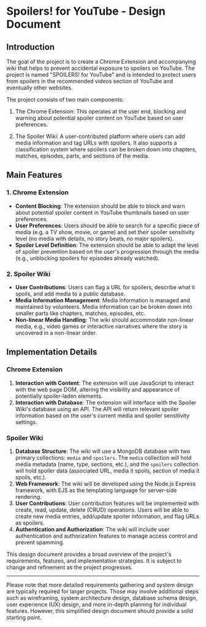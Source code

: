 # Spoilers! for YouTube - Design Document

## Introduction

The goal of the project is to create a Chrome Extension and accompanying wiki that helps to prevent accidental exposure to spoilers on YouTube. The project is named "SPOILERS! for YouTube" and is intended to protect users from spoilers in the recommended videos section of YouTube and eventually other websites.

The project consists of two main components:

1. The Chrome Extension: This operates at the user end, blocking and warning about potential spoiler content on YouTube based on user preferences.

2. The Spoiler Wiki: A user-contributed platform where users can add media information and tag URLs with spoilers. It also supports a classification system where spoilers can be broken down into chapters, matches, episodes, parts, and sections of the media.

## Main Features

### 1. Chrome Extension

- **Content Blocking**: The extension should be able to block and warn about potential spoiler content in YouTube thumbnails based on user preferences. 
- **User Preferences**: Users should be able to search for a specific piece of media (e.g. a TV show, movie, or game) and set their spoiler sensitivity level (no media with details, no story beats, no major spoilers).
- **Spoiler Level Definition**: The extension should be able to adapt the level of spoiler prevention based on the user's progression through the media (e.g., unblocking spoilers for episodes already watched).

### 2. Spoiler Wiki

- **User Contributions**: Users can flag a URL for spoilers, describe what it spoils, and add media to a public database.
- **Media Information Management**: Media information is managed and maintained by volunteers. Media information can be broken down into smaller parts like chapters, matches, episodes, etc.
- **Non-linear Media Handling**: The wiki should accommodate non-linear media, e.g., video games or interactive narratives where the story is uncovered in a non-linear order.

## Implementation Details

### Chrome Extension

1. **Interaction with Content**: The extension will use JavaScript to interact with the web page DOM, altering the visibility and appearance of potentially spoiler-laden elements.
2. **Interaction with Database**: The extension will interface with the Spoiler Wiki's database using an API. The API will return relevant spoiler information based on the user's current media and spoiler sensitivity settings.

### Spoiler Wiki

1. **Database Structure**: The wiki will use a MongoDB database with two primary collections: `media` and `spoilers`. The `media` collection will hold media metadata (name, type, sections, etc.), and the `spoilers` collection will hold spoiler data (associated URL, media it spoils, section of media it spoils, etc.).
2. **Web Framework**: The wiki will be developed using the Node.js Express framework, with EJS as the templating language for server-side rendering.
3. **User Contributions**: User contribution features will be implemented with create, read, update, delete (CRUD) operations. Users will be able to create new media entries, add/update spoiler information, and flag URLs as spoilers.
4. **Authentication and Authorization**: The wiki will include user authentication and authorization features to manage access control and prevent spamming.

This design document provides a broad overview of the project's requirements, features, and implementation strategies. It is subject to change and refinement as the project progresses.

--- 

Please note that more detailed requirements gathering and system design are typically required for larger projects. Those may involve additional steps such as wireframing, system architecture design, database schema design, user experience (UX) design, and more in-depth planning for individual features. However, this simplified design document should provide a solid starting point.